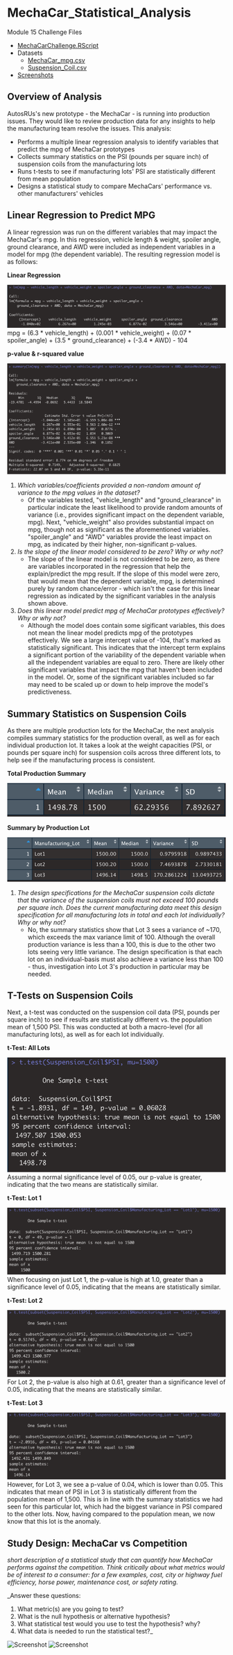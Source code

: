 # MechaCar_Statistical_Analysis
Module 15 Challenge Files
- [MechaCarChallenge.RScript](https://github.com/aseo67/MechaCar_Statistical_Analysis/blob/main/MechaCarChallenge.R)
- Datasets
  - [MechaCar_mpg.csv](https://github.com/aseo67/MechaCar_Statistical_Analysis/blob/main/MechaCar_mpg.csv)
  - [Suspension_Coil.csv](https://github.com/aseo67/MechaCar_Statistical_Analysis/blob/main/Suspension_Coil.csv)
- [Screenshots](https://github.com/aseo67/MechaCar_Statistical_Analysis/tree/main/Screenshots)


## Overview of Analysis
AutosRUs's new prototype - the MechaCar - is running into production issues. They would like to review production data for any insights to help the manufacturing team resolve the issues. This analysis:
- Performs a multiple linear regression analysis to identify variables that predict the mpg of MechaCar prototypes
- Collects summary statistics on the PSI (pounds per square inch) of suspension coils from the manufacturing lots
- Runs t-tests to see if manufacturing lots' PSI are statistically different from mean population
- Designs a statistical study to compare MechaCars' performance vs. other manufacturers' vehicles


## Linear Regression to Predict MPG
A linear regression was run on the different variables that may impact the MechaCar's mpg. In this regression, vehicle length & weight, spoiler angle, ground clearance, and AWD were included as independent variables in a model for mpg (the dependent variable). The resulting regression model is as follows:

**Linear Regression**

![Screenshot](https://github.com/aseo67/MechaCar_Statistical_Analysis/blob/main/Screenshots/Deliverable1_LinearReg.png)
mpg = (6.3 * vehicle_length) + (0.001 * vehicle_weight) + (0.07 * spoiler_angle) + (3.5 * ground_clearance) + (-3.4 * AWD) - 104

**p-value & r-squared value**

![Screenshot](https://github.com/aseo67/MechaCar_Statistical_Analysis/blob/main/Screenshots/Deliverable1_SummaryStat.png)

1. _Which variables/coefficients provided a non-random amount of variance to the mpg values in the dataset?_
   - Of the variables tested, "vehicle_length" and "ground_clearance" in particular indicate the least likelihood to provide random amounts of variance (i.e., provides significant impact on the dependent variable, mpg). Next, "vehicle_weight" also provides substantial impact on mpg, though not as significant as the aforementioned variables. "spoiler_angle" and "AWD" variables provide the least impact on mpg, as indicated by their higher, non-significant p-values. 
2. _Is the slope of the linear model considered to be zero? Why or why not?_
   - The slope of the linear model is not considered to be zero, as there are variables incorporated in the regression that help the explain/predict the mpg result. If the slope of this model were zero, that would mean that the dependent variable, mpg, is determined purely by random chance/error - which isn't the case for this linear regression as indicated by the significant variables in the analysis shown above. 
3. _Does this linear model predict mpg of MechaCar prototypes effectively? Why or why not?_
   - Although the model does contain some sigificant variables, this does not mean the linear model predicts mpg of the prototypes effectively. We see a large intercept value of -104, that's marked as statistically significant. This indicates that the intercept term explains a significant portion of the variability of the dependent variable when all the independent variables are equal to zero. There are likely other significant variables that impact the mpg that haven't been included in the model. Or, some of the significant variables included so far may need to be scaled up or down to help improve the model's predictiveness. 


## Summary Statistics on Suspension Coils
As there are multiple production lots for the MechaCar, the next analysis compiles summary statistics for the production overall, as well as for each individual production lot. It takes a look at the weight capacities (PSI, or pounds per square inch) for suspension coils across three different lots, to help see if the manufacturing process is consistent. 

**Total Production Summary**

![Screenshot](https://github.com/aseo67/MechaCar_Statistical_Analysis/blob/main/Screenshots/Deliverable2_TotalSummary.png)

**Summary by Production Lot**

![Screenshot](https://github.com/aseo67/MechaCar_Statistical_Analysis/blob/main/Screenshots/Deliverable2_LotSummary.png)

1. _The design specifications for the MechaCar suspension coils dictate that the variance of the suspension coils must not exceed 100 pounds per square inch. 
Does the current manufacturing data meet this design specification for all manufacturing lots in total and each lot individually? Why or why not?_
   - No, the summary statistics show that Lot 3 sees a variance of ~170, which exceeds the max variance limit of 100. Although the overall production variance is less than a 100, this is due to the other two lots seeing very little variance. The design specification is that each lot on an individual-basis must also achieve a variance less than 100 - thus, investigation into Lot 3's production in particular may be needed. 


## T-Tests on Suspension Coils
Next, a t-test was conducted on the suspension coil data (PSI, pounds per square inch) to see if results are statistically different vs. the population mean of 1,500 PSI. This was conducted at both a macro-level (for all manufacturing lots), as well as for each lot individually. 

**t-Test: All Lots**

![Screenshot](https://github.com/aseo67/MechaCar_Statistical_Analysis/blob/main/Screenshots/Deliverable3_AllLotsTTest.png)
Assuming a normal significance level of 0.05, our p-value is greater, indicating that the two means are statistically similar. 

**t-Test: Lot 1**

![Screenshot](https://github.com/aseo67/MechaCar_Statistical_Analysis/blob/main/Screenshots/Deliverable3_Lot1TTest.png)
When focusing on just Lot 1, the p-value is high at 1.0, greater than a significance level of 0.05, indicating that the means are statistically similar. 

**t-Test: Lot 2**

![Screenshot](https://github.com/aseo67/MechaCar_Statistical_Analysis/blob/main/Screenshots/Deliverable3_Lot2TTest.png)
For Lot 2, the p-value is also high at 0.61, greater than a significance level of 0.05, indicating that the means are statistically similar. 

**t-Test: Lot 3**

![Screenshot](https://github.com/aseo67/MechaCar_Statistical_Analysis/blob/main/Screenshots/Deliverable3_Lot3TTest.png)
However, for Lot 3, we see a p-value of 0.04, which is lower than 0.05. This indicates that mean of PSI in Lot 3 is statistically different from the population mean of 1,500. This is in line with the summary statistics we had seen for this particular lot, which had the biggest variance in PSI compared to the other lots. Now, having compared to the population mean, we now know that this lot is the anomaly. 


## Study Design: MechaCar vs Competition

_short description of a statistical study that can quantify how MechaCar performs against the competition. 
Think critically about what metrics would be of interest to a consumer: for a few examples, cost, city or highway fuel efficiency, horse power, maintenance cost, or safety rating._

_Answer these questions:
1. What metric(s) are you going to test?
2. What is the null hypothesis or alternative hypothesis?
3. What statistical test would you use to test the hypothesis? why?
4. What data is needed to run the statistical test?_

![Screenshot]()
![Screenshot]()


